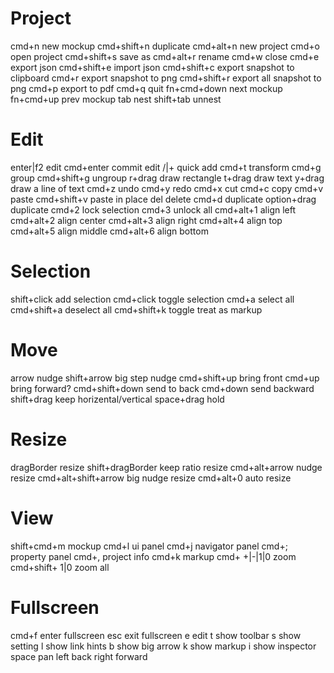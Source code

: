 # Project
cmd+n           new mockup
cmd+shift+n     duplicate
cmd+alt+n       new project
cmd+o           open project
cmd+shift+s     save as
cmd+alt+r       rename
cmd+w           close
cmd+e           export json
cmd+shift+e     import json
cmd+shift+c     export snapshot to clipboard
cmd+r           export snapshot to png
cmd+shift+r     export all snapshot to png
cmd+p           export to pdf
cmd+q           quit
fn+cmd+down     next mockup
fn+cmd+up       prev mockup
tab             nest
shift+tab       unnest

# Edit
enter|f2        edit
cmd+enter       commit edit
/|+             quick add
cmd+t           transform
cmd+g           group
cmd+shift+g     ungroup
r+drag          draw rectangle
t+drag          draw text
y+drag          draw a line of text
cmd+z           undo
cmd+y           redo
cmd+x           cut
cmd+c           copy
cmd+v           paste
cmd+shift+v     paste in place
del             delete
cmd+d           duplicate
option+drag     duplicate
cmd+2           lock selection
cmd+3           unlock all
cmd+alt+1       align left
cmd+alt+2       align center
cmd+alt+3       align right
cmd+alt+4       align top
cmd+alt+5       align middle
cmd+alt+6       align bottom

# Selection
shift+click     add selection
cmd+click       toggle selection
cmd+a           select all
cmd+shift+a     deselect all
cmd+shift+k     toggle treat as markup

# Move
arrow                   nudge
shift+arrow             big step nudge
cmd+shift+up            bring front
cmd+up                  bring forward?
cmd+shift+down          send to back
cmd+down                send backward
shift+drag              keep horizental/vertical
space+drag              hold

# Resize
dragBorder              resize
shift+dragBorder        keep ratio resize
cmd+alt+arrow           nudge resize
cmd+alt+shift+arrow     big nudge resize
cmd+alt+0               auto resize

# View
shift+cmd+m     mockup
cmd+l           ui panel
cmd+j           navigator panel
cmd+;           property panel
cmd+,           project info
cmd+k           markup
cmd+ +|-|1|0    zoom
cmd+shift+ 1|0  zoom all

# Fullscreen
cmd+f           enter fullscreen
esc             exit fullscreen
e               edit
t               show toolbar
s               show setting
l               show link hints
b               show big arrow
k               show markup
i               show inspector
space           pan
left            back
right           forward

